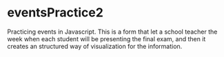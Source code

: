 # eventsPractice2
Practicing events in Javascript. This is a form that let a school teacher the week when each student will be presenting the final exam, and then it creates an structured way of visualization for the information.
